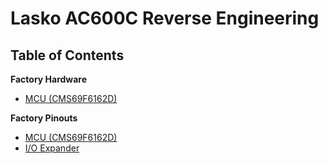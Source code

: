 # Lasko AC600C Reverse Engineering


## Table of Contents

**Factory Hardware**
- [MCU (CMS69F6162D)](notes/cms69f6162d.md)

**Factory Pinouts**
- [MCU (CMS69F6162D)](notes/factory_mcu_pins.md)
- [I/O Expander](notes/factory_io_expander_pins.md)

